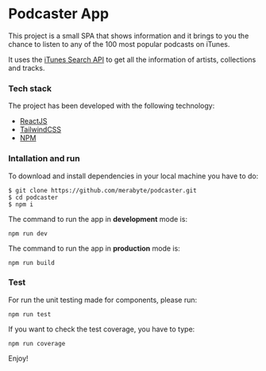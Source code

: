 
# Podcaster App

This project is a small SPA that shows information and it brings to you the chance to listen to any of the 100 most popular podcasts on iTunes.

It uses the [iTunes Search API](https://performance-partners.apple.com/search-api) to get all the information of artists, collections and tracks.


### Tech stack

The project has been developed with the following technology:
- [ReactJS](https://reactjs.org/)
- [TailwindCSS](https://tailwindcss.com/)
- [NPM](https://www.npmjs.com)


### Intallation and run

To download and install dependencies in your local machine you have to do:
```
$ git clone https://github.com/merabyte/podcaster.git
$ cd podcaster
$ npm i
```

The command to run the app in **development** mode is:
```
npm run dev
```

The command to run the app in **production** mode is:
```
npm run build
```

### Test
For run the unit testing made for components, please run:
```
npm run test
```

If you want to check the test coverage, you have to type:
```
npm run coverage
```

Enjoy!
